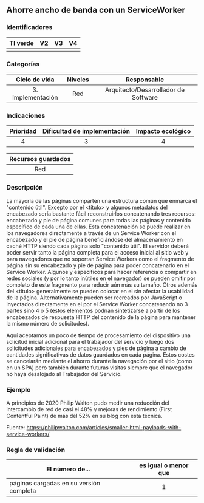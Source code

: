 ## Ahorre ancho de banda con un ServiceWorker

 ### Identificadores

 | TI verde | V2 | V3 | V4 |
 | :-----: | :-: | :-: | :-: |
 | | | | |

 ### Categorías

 | Ciclo de vida | Niveles | Responsable |
 | :-----------------------: | :-----: | :--------------------------: |
 | 3. Implementación | Red | Arquitecto/Desarrollador de Software |

 ### Indicaciones

 | Prioridad | Dificultad de implementación | Impacto ecológico |
 | :------: | :----------------------: | :-----------------------: |
 | 4 | 3 | 4 |

 | Recursos guardados |
 | :-------------: |
 | Red |

 ### Descripción

La mayoría de las páginas comparten una estructura común que enmarca el "contenido útil".
 Excepto por el <título> y algunos metadatos del encabezado sería bastante fácil reconstruirlos concatenando tres recursos: encabezado y pie de página comunes para todas las páginas y contenido específico de cada una de ellas.
 Esta concatenación se puede realizar en los navegadores directamente a través de un Service Worker con el encabezado y el pie de página beneficiándose del almacenamiento en caché HTTP siendo cada página solo "contenido útil". El servidor deberá poder servir tanto la página completa para el acceso inicial al sitio web y para navegadores que no soportan Service Workers como el fragmento de página sin su encabezado y pie de página para poder concatenarlo en el Service Worker. Algunos <meta> y <link> específicos para hacer referencia o compartir en redes sociales (y por lo tanto inútiles en el navegador) se pueden omitir por completo de este fragmento para reducir aún más su tamaño. Otros además del <título> generalmente se pueden colocar en el <cuerpo> sin afectar la usabilidad de la página. Alternativamente pueden ser recreados por JavaScript o inyectados directamente en el <head> por el Service Worker concatenando no 3 partes sino 4 o 5 (estos elementos podrían sintetizarse a partir de los encabezados de respuesta HTTP del contenido de la página para mantener la mismo número de solicitudes).

Aquí aceptamos un poco de tiempo de procesamiento del dispositivo una solicitud inicial adicional para el trabajador del servicio y luego dos solicitudes adicionales para encabezados y pies de página a cambio de cantidades significativas de datos guardados en cada página. Estos costes se cancelarán mediante el ahorro durante la navegación por el sitio (como en un SPA) pero también durante futuras visitas siempre que el navegador no haya desalojado al Trabajador del Servicio.

 ### Ejemplo

A principios de 2020 Philip Walton pudo medir una reducción del intercambio de red de casi el 48% y mejoras de rendimiento (First Contentful Paint) de más del 52% en su blog con esta técnica.

 Fuente: https://philipwalton.com/articles/smaller-html-payloads-with-service-workers/

 ### Regla de validación

 | El número de... | es igual o menor que |
 | -------------------------------------- | :----------------------: |
 | páginas cargadas en su versión completa | 1 |
